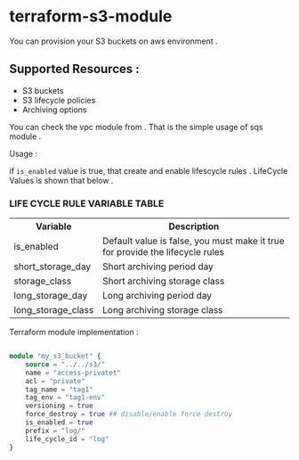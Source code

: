 # terraform-s3-module

You can provision your S3 buckets on aws environment . 

## Supported Resources : 
* S3 buckets
* S3 lifecycle policies
* Archiving options 

You can check the vpc module from <a href="/main.tf"></a> . That is the simple usage of sqs module .


Usage : 

if `is_enabled` value is true, that create and enable lifescycle rules . LifeCycle Values is shown that below .

### LIFE CYCLE RULE VARIABLE TABLE
<table>
  <tr>
    <th>Variable</th>
    <th>Description</th>
  </tr>
  <tr>
    <td>is_enabled</td>
    <td>Default value is false, you must make it true for provide the lifecycle rules</td>
  </tr>

  <tr>
    <td>short_storage_day</td>
    <td>Short archiving period day</td>
  </tr>
  <tr>
    <td>storage_class</td>
    <td>Short archiving storage class</td>
  </tr>
  <tr>
    <td>long_storage_day</td>
    <td>Long archiving period day</td>
  </tr>
  <tr>
    <td>long_storage_class</td>
    <td>Long archiving storage class</td>
  </tr>
</table>


Terraform module implementation :

```terraform

module "my_s3_bucket" {
    source = "../../s3/"
    name = "access-privatet"
    acl = "private"
    tag_name = "tag1"
    tag_env = "tag1-env"
    versioning = true
    force_destroy = true ## disable/enable force destroy 
    is_enabled = true
    prefix = "log/" 
    life_cycle_id = "log"
}
```